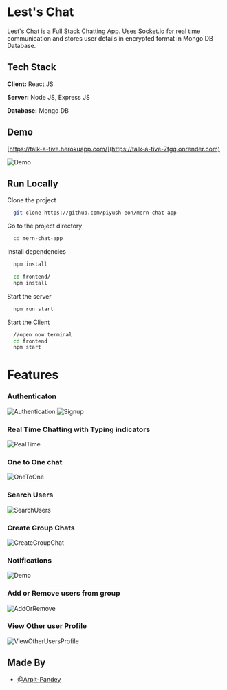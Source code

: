 
# Lest's Chat

Lest's Chat is a Full Stack Chatting App.
Uses Socket.io for real time communication and stores user details in encrypted format in Mongo DB Database.
## Tech Stack

**Client:** React JS

**Server:** Node JS, Express JS

**Database:** Mongo DB
  
## Demo

[https://talk-a-tive.herokuapp.com/](https://talk-a-tive-7fgq.onrender.com)

![Demo](https://github.com/opacarophile08/Let-s-Talk-Chatapp/assets/115164224/a9569c4e-85de-4d6d-b1a2-07e4839666a5)
## Run Locally

Clone the project

```bash
  git clone https://github.com/piyush-eon/mern-chat-app
```

Go to the project directory

```bash
  cd mern-chat-app
```

Install dependencies

```bash
  npm install
```

```bash
  cd frontend/
  npm install
```

Start the server

```bash
  npm run start
```
Start the Client

```bash
  //open now terminal
  cd frontend
  npm start
```

  
# Features

### Authenticaton
![Authentication](https://github.com/opacarophile08/Let-s-Talk-Chatapp/assets/115164224/598fdbeb-a87e-4fb8-bacc-b0a677d58b49)
![Signup](https://github.com/opacarophile08/Let-s-Talk-Chatapp/assets/115164224/17c740fa-8ce1-45a0-b131-de9b9d78abca)
### Real Time Chatting with Typing indicators
![RealTime](https://github.com/opacarophile08/Let-s-Talk-Chatapp/assets/115164224/89cb2af2-0506-4d70-a52e-5b75e5a479b2)
### One to One chat
![OneToOne](https://github.com/opacarophile08/Let-s-Talk-Chatapp/assets/115164224/049049c7-ddb1-4e3a-9141-362a9aeb230e)
### Search Users
![SearchUsers](https://github.com/opacarophile08/Let-s-Talk-Chatapp/assets/115164224/e766e632-e0d7-45a0-ba27-05eff15c8f3c)
### Create Group Chats
![CreateGroupChat](https://github.com/opacarophile08/Let-s-Talk-Chatapp/assets/115164224/e3223140-7d75-48a4-8a93-8f917e16e9d8)
### Notifications 
![Demo](https://github.com/opacarophile08/Let-s-Talk-Chatapp/assets/115164224/a9569c4e-85de-4d6d-b1a2-07e4839666a5)
### Add or Remove users from group
![AddOrRemove](https://github.com/opacarophile08/Let-s-Talk-Chatapp/assets/115164224/c33f7952-78f8-4995-88a4-7323ed8a67dd)
### View Other user Profile
![ViewOtherUsersProfile](https://github.com/opacarophile08/Let-s-Talk-Chatapp/assets/115164224/7599eedd-ac4c-418c-bd59-287158ef299a)
## Made By

- [@Arpit-Pandey](https://github.com/opacarophile08)

  

